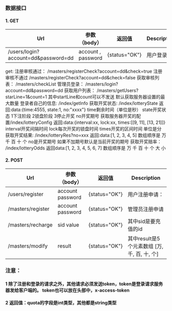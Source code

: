 ### 数据接口
#### 1. GET 
| Url | 参数（body）| 返回值 | Description |
|---- |------------|------- |-------------|
| /users/login?account=dd&password=dd  |account , password |  {status="OK"} | 用户登录
get:
注册审核通过： 		/masters/registerCheck?account=dd&check=true
注册审核不通过		/masters/registerCheck?account=dd&check=false
获取审核列表：		/masters/checkList
管理员登录：	  	/masters/login?account=dd&password=dd
获取用户列表：		/masters/getUsers?starLine=1&count=1 其中startLine和count可以不发送 默认获取服务器设置的最大数量
登录者自己的信息:	/index/getInfo
获取开奖状态:		/index/lotteryState   返回:data:{time:4555, state:1, no:"xxxx"} time剩余时间（单位是秒） state开奖状态 1下注阶段 2锁盘阶段 3停止开奖 no开奖期号
获取服务器开奖的配置/index/lotteryConfig  返回:data:{interval:xx, lock:xx, times:[[9, 11], [13, 21]]}  interval开奖间隔时间 lock每次开奖的锁盘时间 times开奖的区间时间 单位是分
获取开奖结果:		/index/lotteryRes?no=xxx     返回:data:[1, 2, 3, 4, 5]  数组顺序是 万 千 百 十 个   no是开奖期号 如果不加期号默认是当前开奖的期号
获取开奖赔率：      /index/lotteryOdds     返回data:[1, 2, 3, 4, 5, 6, 7] 数组顺序是 万 千 百 十 个 大 小

#### 2. POST 
| Url | 参数（body）| 返回值 | Description |
|---- |------------|------- |-------------|
| /users/register  |account password |  {status="OK"} | 用户注册申请：
| /masters/register  |account password |  {status="OK"} | 管理员注册申请
| /masters/recharge  |sid value |  {status="OK"} | 其中sid是要充值的id
| /masters/modify  |result |  {status="OK"} | 其中result是5个元素数组 [万, 千, 百, 十, 个] 

### 注意：
#### 1 除了注册和登录的请求之外，其他请求必须发送token，token是登录请求服务器发给客户端的。 token也可以放在头部中，x-access-token 
#### 2 返回值：quota的字段是int类型，其他都是string类型
